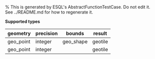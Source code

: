 % This is generated by ESQL's AbstractFunctionTestCase. Do not edit it. See ../README.md for how to regenerate it.

**Supported types**

| geometry | precision | bounds | result |
| --- | --- | --- | --- |
| geo_point | integer | geo_shape | geotile |
| geo_point | integer | | geotile |

